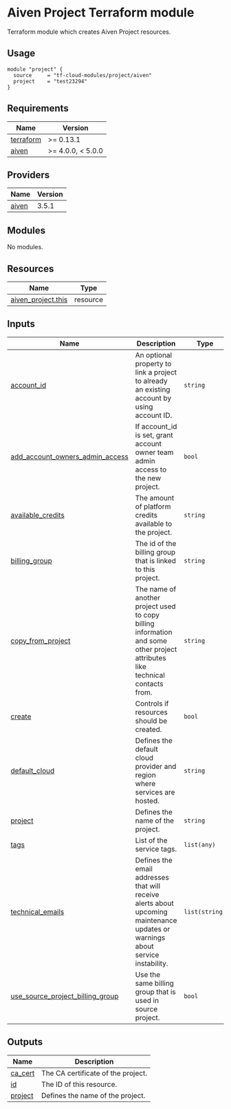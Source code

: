 # Aiven Project Terraform module

Terraform module which creates Aiven Project resources.

## Usage

```hcl
module "project" {
  source     = "tf-cloud-modules/project/aiven"
  project    = "test23294"
}
```

<!-- BEGIN_TF_DOCS -->
## Requirements

| Name | Version |
|------|---------|
| <a name="requirement_terraform"></a> [terraform](#requirement\_terraform) | >= 0.13.1 |
| <a name="requirement_aiven"></a> [aiven](#requirement\_aiven) | >= 4.0.0, < 5.0.0 |

## Providers

| Name | Version |
|------|---------|
| <a name="provider_aiven"></a> [aiven](#provider\_aiven) | 3.5.1 |

## Modules

No modules.

## Resources

| Name | Type |
|------|------|
| [aiven_project.this](https://registry.terraform.io/providers/aiven/aiven/latest/docs/resources/project) | resource |

## Inputs

| Name | Description | Type | Default | Required |
|------|-------------|------|---------|:--------:|
| <a name="input_account_id"></a> [account\_id](#input\_account\_id) | An optional property to link a project to already an existing account by using account ID. | `string` | `""` | no |
| <a name="input_add_account_owners_admin_access"></a> [add\_account\_owners\_admin\_access](#input\_add\_account\_owners\_admin\_access) | If account\_id is set, grant account owner team admin access to the new project. | `bool` | `true` | no |
| <a name="input_available_credits"></a> [available\_credits](#input\_available\_credits) | The amount of platform credits available to the project. | `string` | `""` | no |
| <a name="input_billing_group"></a> [billing\_group](#input\_billing\_group) | The id of the billing group that is linked to this project. | `string` | `""` | no |
| <a name="input_copy_from_project"></a> [copy\_from\_project](#input\_copy\_from\_project) | The name of another project used to copy billing information and some other project attributes like technical contacts from. | `string` | `""` | no |
| <a name="input_create"></a> [create](#input\_create) | Controls if resources should be created. | `bool` | `true` | no |
| <a name="input_default_cloud"></a> [default\_cloud](#input\_default\_cloud) | Defines the default cloud provider and region where services are hosted. | `string` | `""` | no |
| <a name="input_project"></a> [project](#input\_project) | Defines the name of the project. | `string` | n/a | yes |
| <a name="input_tags"></a> [tags](#input\_tags) | List of the service tags. | `list(any)` | `[]` | no |
| <a name="input_technical_emails"></a> [technical\_emails](#input\_technical\_emails) | Defines the email addresses that will receive alerts about upcoming maintenance updates or warnings about service instability. | `list(string)` | `[]` | no |
| <a name="input_use_source_project_billing_group"></a> [use\_source\_project\_billing\_group](#input\_use\_source\_project\_billing\_group) | Use the same billing group that is used in source project. | `bool` | `false` | no |

## Outputs

| Name | Description |
|------|-------------|
| <a name="output_ca_cert"></a> [ca\_cert](#output\_ca\_cert) | The CA certificate of the project. |
| <a name="output_id"></a> [id](#output\_id) | The ID of this resource. |
| <a name="output_project"></a> [project](#output\_project) | Defines the name of the project. |
<!-- END_TF_DOCS -->
